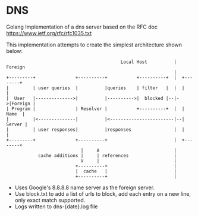 # DNS
Golang Implementation of a dns server based on the RFC doc https://www.ietf.org/rfc/rfc1035.txt

This implementation attempts to create the simplest architecture shown below:

                                               Local Host          |  Foreign
                                                                   |
    +---------+               +----------+           +----------+  |  +--------+
    |         | user queries  |          |queries    | filter   |  |  |        |
    |  User   |-------------->|          |---------->|  blocked |--|->|Foreign |
    | Program |               | Resolver |           +----------+  |  |  Name  |
    |         |<--------------|          |<------------------------|--| Server |
    |         | user responses|          |responses                |  |        |
    +---------+               +----------+                         |  +--------+
                                |     A                            |
                cache additions |     | references                 |
                                V     |                            |
                              +----------+                         |
                              |  cache   |                         |
                              +----------+                         |

- Uses Google's 8.8.8.8 name server as the foreign server.
- Use block.txt to add a list of urls to block, add each entry on a new line, only exact match supported.
- Logs written to dns-{date}.log file
